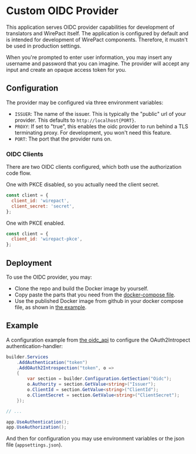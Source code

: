 # Custom OIDC Provider

This application serves OIDC provider capabilities for development of
translators and WirePact itself. The application is configured
by default and is intended for development of WirePact
components. Therefore, it mustn't be used in production settings.

When you're prompted to enter user information, you may insert
any username and password that you can imagine. The provider
will accept any input and create an opaque access token for you.

## Configuration

The provider may be configured via three environment variables:

- `ISSUER`: The name of the issuer. This is typically the "public" url
  of your provider. This defaults to `http://localhost{PORT}`.
- `PROXY`: If set to "true", this enables the oidc provider to run
  behind a TLS terminating proxy. For development, you won't need this
  feature.
- `PORT`: The port that the provider runs on.

### OIDC Clients

There are two OIDC clients configured, which both
use the authorization code flow.

One with PKCE disabled, so you actually
need the client secret.

```javascript
const client = {
  client_id: 'wirepact',
  client_secret: 'secret',
};
```

One with PKCE enabled.

```javascript
const client = {
  client_id: 'wirepact-pkce',
};
```

## Deployment

To use the OIDC provider, you may:

- Clone the repo and build the Docker image by yourself.
- Copy paste the parts that you need from the [docker-compose file](../docker-compose.yml).
- Use the published Docker image from github in your docker compose file,
  as shown in [the example](./docker-compose-example.yml).

## Example

A configuration example from [the oidc_api](../oidc_api/) to configure
the OAuth2Intropect authentication-handler:

```c#
builder.Services
    .AddAuthentication("token")
    .AddOAuth2Introspection("token", o =>
    {
        var section = builder.Configuration.GetSection("Oidc");
        o.Authority = section.GetValue<string>("Issuer");
        o.ClientId = section.GetValue<string>("ClientId");
        o.ClientSecret = section.GetValue<string>("ClientSecret");
    });

// ...

app.UseAuthentication();
app.UseAuthorization();
```

And then for configuration you may use environment variables
or the json file (`appsettings.json`).
